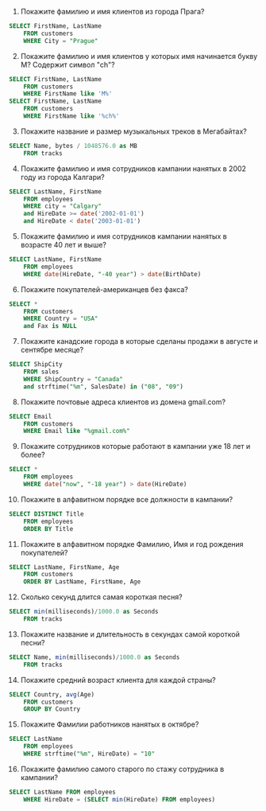 1. Покажите фамилию и имя клиентов из города Прага? 
```sql
SELECT FirstName, LastName 
    FROM customers 
    WHERE City = "Prague"
```
2. Покажите фамилию и имя клиентов у которых имя начинается букву M? Содержит символ "ch"?
```sql
SELECT FirstName, LastName 
    FROM customers 
    WHERE FirstName like 'M%'
SELECT FirstName, LastName 
    FROM customers 
    WHERE FirstName like '%ch%'
```
3. Покажите название и размер музыкальных треков в Мегабайтах?
```sql
SELECT Name, bytes / 1048576.0 as MB
    FROM tracks
```
4. Покажите фамилию и имя сотрудников кампании нанятых в 2002 году из города Калгари?
```sql
SELECT LastName, FirstName 
    FROM employees 
    WHERE city = "Calgary" 
    and HireDate >= date('2002-01-01')
	and HireDate < date('2003-01-01')
```
5. Покажите фамилию и имя сотрудников кампании нанятых в возрасте 40 лет и выше?
````sql
SELECT LastName, FirstName 
    FROM employees 
    WHERE date(HireDate, "-40 year") > date(BirthDate)
````
6. Покажите покупателей-американцев без факса?
```sql
SELECT * 
    FROM customers  
    WHERE Country = "USA"
    and Fax is NULL
```
7. Покажите канадские города в которые сделаны продажи в августе и сентябре месяце?
```sql
SELECT ShipCity 
    FROM sales  
    WHERE ShipCountry = "Canada" 
	and strftime("%m", SalesDate) in ("08", "09")
```
8. Покажите почтовые адреса клиентов из домена gmail.com?
```sql
SELECT Email   
    FROM customers 
    WHERE Email like "%gmail.com%"
```
9. Покажите сотрудников которые работают в кампании уже 18 лет и более?
```sql
SELECT *
    FROM employees 
    WHERE date("now", "-18 year") > date(HireDate)
```
10. Покажите в алфавитном порядке все должности в кампании?
```sql
SELECT DISTINCT Title 
    FROM employees 
    ORDER BY Title
```
11. Покажите в алфавитном порядке Фамилию, Имя и год рождения покупателей?
```sql
SELECT LastName, FirstName, Age 
    FROM customers 
    ORDER BY LastName, FirstName, Age
```
12. Сколько секунд длится самая короткая песня?
```sql
SELECT min(milliseconds)/1000.0 as Seconds
    FROM tracks
```
13. Покажите название и длительность в секундах самой короткой песни?
```sql
SELECT Name, min(milliseconds)/1000.0 as Seconds
    FROM tracks
```
14. Покажите средний возраст клиента для каждой страны?
```sql
SELECT Country, avg(Age) 
    FROM customers 
    GROUP BY Country
```
15. Покажите Фамилии работников нанятых в октябре?
```sql
SELECT LastName 
    FROM employees 
    WHERE strftime("%m", HireDate) = "10"
```
16. Покажите фамилию самого старого по стажу сотрудника в кампании?
```sql
SELECT LastName FROM employees 
    WHERE HireDate = (SELECT min(HireDate) FROM employees)
```